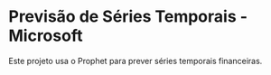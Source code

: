# Previsão de Séries Temporais - Microsoft
Este projeto usa o Prophet para prever séries temporais financeiras.
